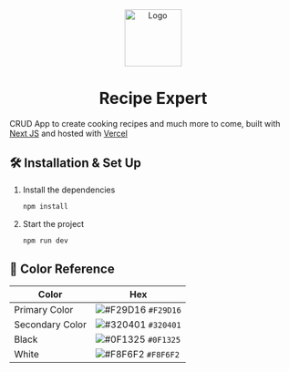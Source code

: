 <div align="center">
  <img alt="Logo" src="frontend/public/logos/logo_white.svg" width="100" />
</div>
<h1 align="center">
  Recipe Expert
</h1>
<p align="left">
  CRUD App to create cooking recipes and much more to come, built with <a href="https://nextjs.org/" target="_blank">Next JS</a> and hosted with <a href="https://vercel.com/home" target="_blank">Vercel</a>
</p>

## 🛠 Installation & Set Up

1. Install the dependencies

   ```sh
   npm install
   ```

2. Start the project

   ```sh
   npm run dev
   ```

## 🎨 Color Reference

| Color             | Hex                                                                |
| ----------------- | ------------------------------------------------------------------ |
| Primary Color     | ![#F29D16](https://via.placeholder.com/10/F29D16?text=+) `#F29D16` |
| Secondary Color   | ![#320401](https://via.placeholder.com/10/320401?text=+) `#320401` |
| Black             | ![#0F1325](https://via.placeholder.com/10/0F1325?text=+) `#0F1325` |
| White             | ![#F8F6F2](https://via.placeholder.com/10/F8F6F2?text=+) `#F8F6F2` |
